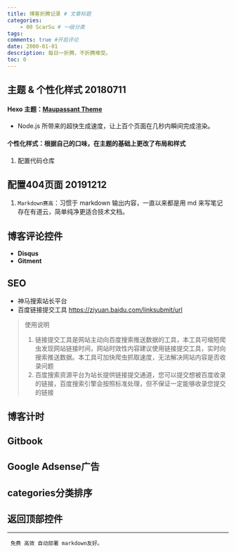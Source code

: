 ```yaml
---
title: 博客折腾记录 # 文章标题
categories:
    - 00 ScarSu # 一级分类
tags:
comments: true #开启评论
date: 2000-01-01
description: 每日一折腾，不折腾难受。
toc: 0
---
```


## 主题 & 个性化样式 20180711

#### Hexo 主题：[Maupassant Theme](https://github.com/tufu9441/maupassant-hexo/)
- Node.js 所带来的超快生成速度，让上百个页面在几秒内瞬间完成渲染。


#### 个性化样式：根据自己的口味，在主题的基础上更改了布局和样式
1. 配置代码仓库


## 配置404页面 20191212

1. `Markdown赛高`：习惯于 markdown 输出内容，一直以来都是用 md 来写笔记存在有道云，简单纯净更适合技术文档。


## 博客评论控件
- **Disqus**
- **Gitment**

## SEO
- 神马搜索站长平台 
- 百度链接提交工具 https://ziyuan.baidu.com/linksubmit/url
> 使用说明
> 1. 链接提交工具是网站主动向百度搜索推送数据的工具，本工具可缩短爬虫发现网站链接时间，网站时效性内容建议使用链接提交工具，实时向搜索推送数据。本工具可加快爬虫抓取速度，无法解决网站内容是否收录问题
> 2. 百度搜索资源平台为站长提供链接提交通道，您可以提交想被百度收录的链接，百度搜索引擎会按照标准处理，但不保证一定能够收录您提交的链接
>
## 博客计时

## Gitbook

## Google Adsense广告

## categories分类排序

## 返回顶部控件




---

     免费 高效 自动部署 markdown友好。
